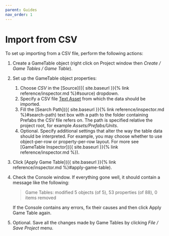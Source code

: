 ```yaml
---
parent: Guides
nav_order: 1
---
```

# Import from CSV
To set up importing from a CSV file, perform the following actions:
1. Create a GameTable object (right click on Project window then *Create / Game Tables / Game Table*).
2. Set up the GameTable object properties:
    1. Choose *CSV* in the [Source]({{ site.baseurl }}{% link reference/inspector.md %}#source) dropdown.
    2. Specify a CSV file [Text Asset](https://docs.unity3d.com/Manual/class-TextAsset.html) from which the data should be imported.
    3. Fill the [Search Path]({{ site.baseurl }}{% link reference/inspector.md %}#search-path) text box with a path to the folder containing Prefabs the CSV file refers on. The path is specified relative the project root, for example *Assets/Prefabs/Units*.
    4. Optional. Specify additional settings that alter the way the table data should be interpreted. For example, you may choose whether to use object-per-row or property-per-row layout. For more see [GameTable Inspector]({{ site.baseurl }}{% link reference/inspector.md %}).
3. Click [Apply Game Table]({{ site.baseurl }}{% link reference/inspector.md %}#apply-game-table). 
4. Check the Console window. If everything gone well, it should contain a message like the following:
   > Game Tables: modified 5 objects (of 5), 53 properties (of 88), 0 items removed

   If the Console contains any errors, fix their causes and then click Apply Game Table again.
5. Optional. Save all the changes made by Game Tables by clicking *File / Save Project* menu.